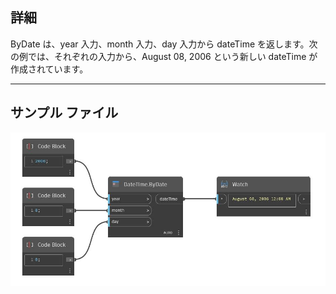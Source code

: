## 詳細
ByDate は、year 入力、month 入力、day 入力から dateTime を返します。次の例では、それぞれの入力から、August 08, 2006 という新しい dateTime が作成されています。
___
## サンプル ファイル

![ByDate](./DSCore.DateTime.ByDate_img.jpg)

